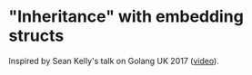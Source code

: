 # "Inheritance" with embedding structs

Inspired by Sean Kelly's talk on Golang UK 2017 ([video](https://www.youtube.com/watch?v=-LzYjMzfGDQ)).
